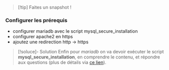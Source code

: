 




> [!tip] Faites un snapshot !


### Configurer les prérequis
 - configurer mariadb avec le script mysql_secure_installation
 - configurer apache2 en https
 - ajoutez une redirection http -> https

> [!soluce]- Solution
> Enfin pour _mariadb_ on va devoir exécuter le script **mysql_secure_installation**, en comprendre le contenu, et répondre aux questions (plus de détails via [ce lien](App.01%20mysql_secure_installation.md)).
